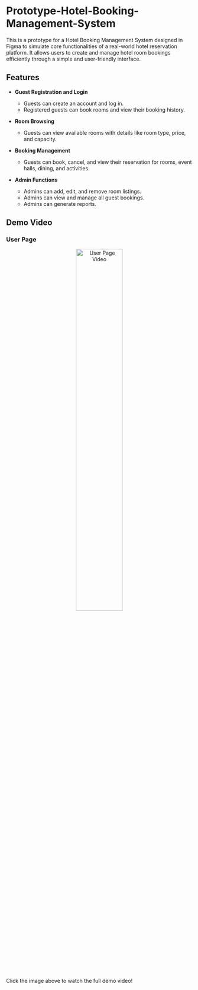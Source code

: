 # Prototype-Hotel-Booking-Management-System
This is a prototype for a Hotel Booking Management System designed in Figma to simulate core functionalities of a real-world hotel reservation platform. It allows users to create and manage hotel room bookings efficiently through a simple and user-friendly interface.


## Features

- **Guest Registration and Login**
  - Guests can create an account and log in.
  - Registered guests can book rooms and view their booking history.

- **Room Browsing**
  - Guests can view available rooms with details like room type, price, and capacity.

- **Booking Management**
  - Guests can book, cancel, and view their reservation for rooms, event halls, dining, and activities.

- **Admin Functions**
  - Admins can add, edit, and remove room listings.
  - Admins can view and manage all guest bookings.
  - Admins can generate reports.

## Demo Video

### User Page
<p align="center">
  <a href="https://www.youtube.com/watch?v=dFsP_7if-Ac">
    <img src="https://img.youtube.com/vi/dFsP_7if-Ac/0.jpg" alt="User Page Video" width="50%">
  </a>
</p>

Click the image above to watch the full demo video!
